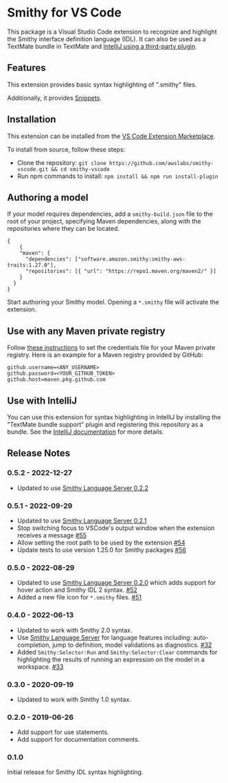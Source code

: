 # Smithy for VS Code

This package is a Visual Studio Code extension to recognize and highlight the
Smithy interface definition language (IDL). It can also be used as a TextMate
bundle in TextMate and [IntelliJ using a third-party plugin](https://www.jetbrains.com/help/idea/importing-textmate-bundles.html).

## Features

This extension provides basic syntax highlighting of ".smithy" files.

Additionally, it provides [Snippets](https://code.visualstudio.com/docs/editor/userdefinedsnippets).

## Installation

This extension can be installed from the
[VS Code Extension Marketplace](https://marketplace.visualstudio.com/items?itemName=smithy.smithy-vscode-extension).

To install from source, follow these steps:
* Clone the repository: `git clone https://github.com/awslabs/smithy-vscode.git && cd smithy-vscode`
* Run npm commands to install:
`npm install && npm run install-plugin`

## Authoring a model
If your model requires dependencies, add a `smithy-build.json` file to the root of your project, specifying Maven dependencies, along with the
repositories where they can be located.
```
{
    {
    "maven": {
      "dependencies": ["software.amazon.smithy:smithy-aws-traits:1.27.0"],
      "repositories": [{ "url": "https://repo1.maven.org/maven2/" }]
    }
  }
}
```
Start authoring your Smithy model. Opening a `*.smithy` file will activate
the extension.

## Use with any Maven private registry

Follow [these instructions](https://get-coursier.io/docs/other-credentials#property-file) to set the credentials file for your Maven private registry. Here is an example for a Maven registry provided by GitHub:
```
github.username=<ANY_USERNAME>
github.password=<YOUR_GITHUB_TOKEN>
github.host=maven.pkg.github.com
```

## Use with IntelliJ

You can use this extension for syntax highlighting in IntelliJ by installing the
"TextMate bundle support" plugin and registering this repository as a bundle.
See the [IntelliJ documentation](https://www.jetbrains.com/help/idea/textmate.html)
for more details.

## Release Notes

### 0.5.2 - 2022-12-27

- Updated to use [Smithy Language Server 0.2.2](https://github.com/awslabs/smithy-language-server/)

### 0.5.1 - 2022-09-29

- Updated to use [Smithy Language Server 0.2.1](https://github.com/awslabs/smithy-language-server/)
- Stop switching focus to VSCode's output window when the extension receives a message [#55](https://github.com/awslabs/smithy-vscode/pull/55)
- Allow setting the root path to be used by the extension [#54](https://github.com/awslabs/smithy-vscode/pull/54)
- Update tests to use version 1.25.0 for Smithy packages [#56](https://github.com/awslabs/smithy-vscode/pull/56)

### 0.5.0 - 2022-08-29

- Updated to use [Smithy Language Server 0.2.0](https://github.com/awslabs/smithy-language-server/) which adds support for
hover action and Smithy IDL 2 syntax. [#52](https://github.com/awslabs/smithy-vscode/pull/52)
- Added a new file icon for `*.smithy` files. [#51](https://github.com/awslabs/smithy-vscode/pull/51)

### 0.4.0 - 2022-06-13

- Updated to work with Smithy 2.0 syntax.
- Use [Smithy Language Server](https://github.com/awslabs/smithy-language-server/) for language features including:
auto-completion, jump to definition, model validations as diagnostics. [#32](https://github.com/awslabs/smithy-vscode/pull/32)
- Added `Smithy:Selector:Run` and `Smithy:Selector:Clear` commands for highlighting the results of running an
expression on the model in a workspace. [#33](https://github.com/awslabs/smithy-vscode/pull/33)

### 0.3.0 - 2020-09-19

- Updated to work with Smithy 1.0 syntax.

### 0.2.0 - 2019-06-26

- Add support for use statements.
- Add support for documentation comments.

### 0.1.0

Initial release for Smithy IDL syntax highlighting.
